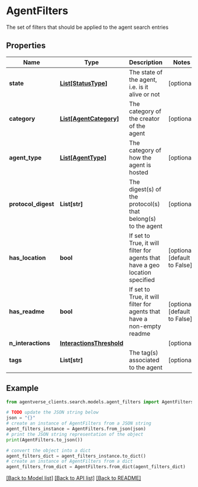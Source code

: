 # AgentFilters

The set of filters that should be applied to the agent search entries

## Properties

Name | Type | Description | Notes
------------ | ------------- | ------------- | -------------
**state** | [**List[StatusType]**](StatusType.md) | The state of the agent, i.e. is it alive or not | [optional] 
**category** | [**List[AgentCategory]**](AgentCategory.md) | The category of the creator of the agent | [optional] 
**agent_type** | [**List[AgentType]**](AgentType.md) | The category of how the agent is hosted | [optional] 
**protocol_digest** | **List[str]** | The digest(s) of the protocol(s) that belong(s) to the agent | [optional] 
**has_location** | **bool** | If set to True, it will filter for agents that have a geo location specified | [optional] [default to False]
**has_readme** | **bool** | If set to True, it will filter for agents that have a non-empty readme | [optional] [default to False]
**n_interactions** | [**InteractionsThreshold**](InteractionsThreshold.md) |  | [optional] 
**tags** | **List[str]** | The tag(s) associated to the agent | [optional] 

## Example

```python
from agentverse_clients.search.models.agent_filters import AgentFilters

# TODO update the JSON string below
json = "{}"
# create an instance of AgentFilters from a JSON string
agent_filters_instance = AgentFilters.from_json(json)
# print the JSON string representation of the object
print(AgentFilters.to_json())

# convert the object into a dict
agent_filters_dict = agent_filters_instance.to_dict()
# create an instance of AgentFilters from a dict
agent_filters_from_dict = AgentFilters.from_dict(agent_filters_dict)
```
[[Back to Model list]](../README.md#documentation-for-models) [[Back to API list]](../README.md#documentation-for-api-endpoints) [[Back to README]](../README.md)


